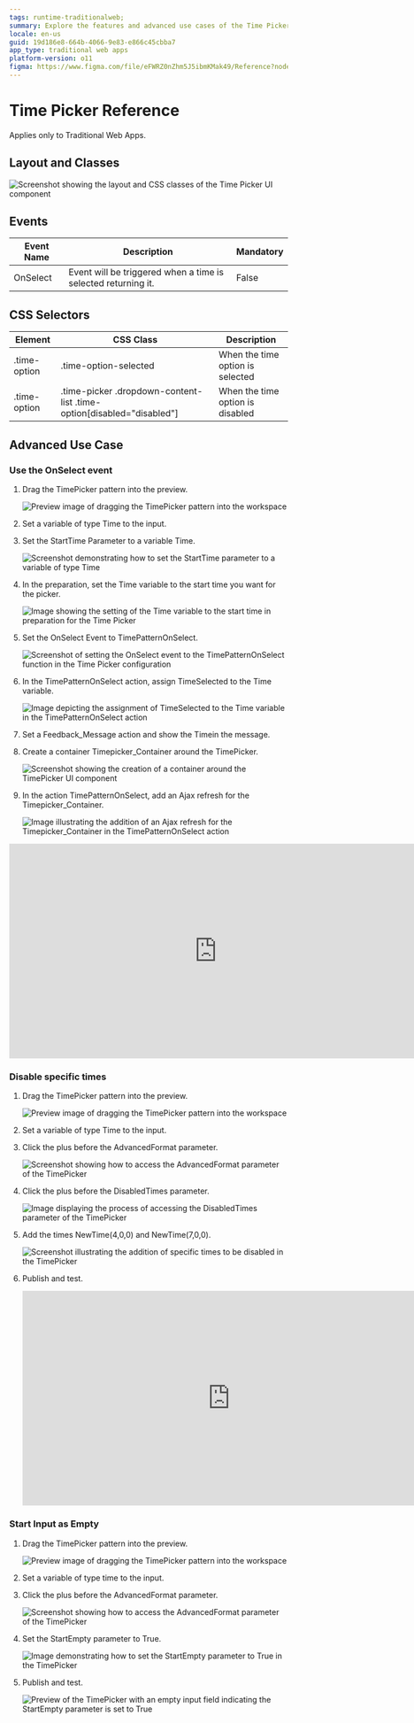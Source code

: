 ```yaml
---
tags: runtime-traditionalweb; 
summary: Explore the features and advanced use cases of the Time Picker UI component in OutSystems 11 (O11).
locale: en-us
guid: 19d186e8-664b-4066-9e83-e866c45cbba7
app_type: traditional web apps
platform-version: o11
figma: https://www.figma.com/file/eFWRZ0nZhm5J5ibmKMak49/Reference?node-id=615:592
---
```


# Time Picker Reference

<div class="info" markdown="1">

Applies only to Traditional Web Apps.

</div>

## Layout and Classes

![Screenshot showing the layout and CSS classes of the Time Picker UI component](images/timepicker-image-2.png "Time Picker Layout")

## Events

| **Event Name** |  **Description** |  **Mandatory**  |
| ---|---|--- |  
| OnSelect | Event will be triggered when a time is selected returning it.  |  False  |

## CSS Selectors

| **Element** |  **CSS Class** |  **Description**  |
| ---|---|---
| .time-option | .time-option-selected |  When the time option is selected  |
| .time-option | .time-picker .dropdown-content-list .time-option[disabled="disabled"] |  When the time option is disabled  |

## Advanced Use Case

### Use the OnSelect event

1. Drag the TimePicker pattern into the preview.

    ![Preview image of dragging the TimePicker pattern into the workspace](images/timepicker-image-1.png "Time Picker Pattern Preview")

1. Set a variable of type Time to the input.

1. Set the StartTime Parameter to a variable Time.

    ![Screenshot demonstrating how to set the StartTime parameter to a variable of type Time](images/timepicker-image-3.png "Setting StartTime Parameter")

1. In the preparation, set the Time variable to the start time you want for the picker. 

    ![Image showing the setting of the Time variable to the start time in preparation for the Time Picker](images/timepicker-image-4.png "Preparation Time Variable")

1. Set the OnSelect Event to TimePatternOnSelect.

    ![Screenshot of setting the OnSelect event to the TimePatternOnSelect function in the Time Picker configuration](images/timepicker-image-5.png "OnSelect Event Setup")

1. In the TimePatternOnSelect action, assign  TimeSelected to the Time variable. 

    ![Image depicting the assignment of TimeSelected to the Time variable in the TimePatternOnSelect action](images/timepicker-image-6.png "TimePatternOnSelect Action")

1. Set a Feedback_Message action and show the Timein the message.

1. Create a container Timepicker_Container around the TimePicker. 

    ![Screenshot showing the creation of a container around the TimePicker UI component](images/timepicker-image-7.png "TimePicker Container")

1. In the action TimePatternOnSelect, add an Ajax refresh for the Timepicker_Container.

    ![Image illustrating the addition of an Ajax refresh for the Timepicker_Container in the TimePatternOnSelect action](images/timepicker-image-8.png "Ajax Refresh Setup")

<iframe src="https://player.vimeo.com/video/998212683" width="750" height="388" frameborder="0" allow="autoplay; fullscreen" allowfullscreen="">Video demonstrating interaction with the Time Picker UI component.</iframe>

### Disable specific times

1. Drag the TimePicker pattern into the preview.

    ![Preview image of dragging the TimePicker pattern into the workspace](images/timepicker-image-1.png "Time Picker Pattern Preview")

1. Set a variable of type Time to the input.

1. Click the plus before the AdvancedFormat parameter.

    ![Screenshot showing how to access the AdvancedFormat parameter of the TimePicker](images/timepicker-image-9.png "AdvancedFormat Parameter")

1. Click the plus before the DisabledTimes parameter.

    ![Image displaying the process of accessing the DisabledTimes parameter of the TimePicker](images/timepicker-image-10.png "DisabledTimes Parameter")

1. Add the times NewTime(4,0,0) and NewTime(7,0,0).

    ![Screenshot illustrating the addition of specific times to be disabled in the TimePicker](images/timepicker-image-11.png "Disabling Specific Times")

1. Publish and test.

    <iframe src="https://player.vimeo.com/video/998212655" width="750" height="388" frameborder="0" allow="autoplay; fullscreen" allowfullscreen="">Video showing the Time Picker with specific times disabled.</iframe>

### Start Input as Empty

1. Drag the TimePicker pattern into the preview.

    ![Preview image of dragging the TimePicker pattern into the workspace](images/timepicker-image-1.png "Time Picker Pattern Preview")

1. Set a variable of type time to the input.

1. Click the plus before the AdvancedFormat parameter.

    ![Screenshot showing how to access the AdvancedFormat parameter of the TimePicker](images/timepicker-image-9.png "AdvancedFormat Parameter")

1. Set the StartEmpty parameter to True.

    ![Image demonstrating how to set the StartEmpty parameter to True in the TimePicker](images/timepicker-image-12.png "StartEmpty Parameter Setup")

1. Publish and test.

    ![Preview of the TimePicker with an empty input field indicating the StartEmpty parameter is set to True](images/timepicker-image-13.png "Empty Time Picker Input")
